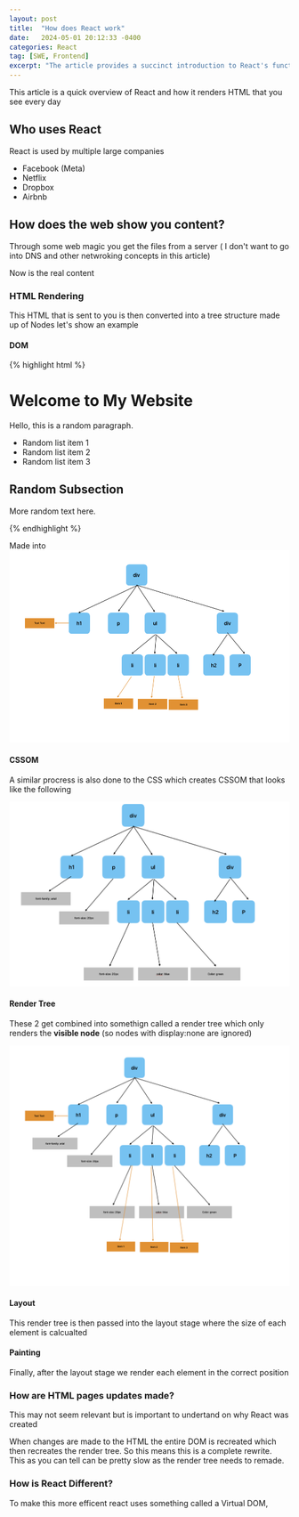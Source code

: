 ```yaml
---
layout: post
title:  "How does React work"
date:   2024-05-01 20:12:33 -0400
categories: React
tag: [SWE, Frontend]
excerpt: "The article provides a succinct introduction to React's function in rendering HTML for web apps. It mentions prominent companies that use React and simplifies the process of web content delivery. The main focus is on explaining how React renders HTML, showcasing the conversion of HTML into a tree structure of nodes using an example snippet and an accompanying image. Overall, it aims to give readers a basic grasp of React's role in rendering web content."
---
```

This article is a quick overview of React and how it renders HTML that you see every day

## Who uses React
React is used by multiple large companies 
- Facebook (Meta)
- Netflix
- Dropbox
- Airbnb

## How does the web show you content?
Through some web magic you get the files from a server ( I don't want to go into DNS and other netwroking concepts in this article)

Now is the real content

### HTML Rendering

This HTML that is sent to you is then converted into a tree structure made up of Nodes let's show an example

#### DOM
{% highlight html %}
  <div>
    <h1>Welcome to My Website</h1>
    <p>Hello, this is a random paragraph.</p>
    <ul>
        <li>Random list item 1</li>
        <li>Random list item 2</li>
        <li>Random list item 3</li>
    </ul>
    <div>
        <h2>Random Subsection</h2>
        <p>More random text here.</p>
    </div>
  </div>
{% endhighlight %}


  Made into 
![Alt text for broken image link](/assets/html_dom.png)

#### CSSOM
A similar procress is also done to the CSS which creates CSSOM that looks like the following

![Alt text for broken image link](/assets/cssom.png)


#### Render Tree
These 2 get combined into somethign called a render tree which only renders the **visible node** (so nodes with display:none are ignored)


![Alt text for broken image link](/assets/rendertree.png)


#### Layout
This render tree is then passed into the layout stage where the size of each element is calcualted 


#### Painting
Finally, after the layout stage we render each element in the correct position



### How are HTML pages updates made?

This may not seem relevant but is important to undertand on why React was created


When changes are made to the HTML the entire DOM is recreated which then recreates the render tree. So this means this is a complete rewrite. This as you can tell can be pretty slow as the render tree needs to remade.


### How is React Different?

To make this more efficent react uses something called a Virtual DOM, 













